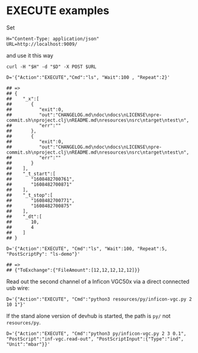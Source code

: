 # EXECUTE examples

Set

```shell
H="Content-Type: application/json"
URL=http://localhost:9009/

```

and use it this way

```shell
curl -H "$H" -d "$D" -X POST $URL
```

```shell
D='{"Action":"EXECUTE","Cmd":"ls", "Wait":100 , "Repeat":2}'

## =>
## {
##    "_x":[
##       {
##          "exit":0,
##          "out":"CHANGELOG.md\ndoc\ndocs\nLICENSE\npre-commit.sh\nproject.clj\nREADME.md\nresources\nsrc\ntarget\ntest\n",
##          "err":""
##       },
##       {
##          "exit":0,
##          "out":"CHANGELOG.md\ndoc\ndocs\nLICENSE\npre-commit.sh\nproject.clj\nREADME.md\nresources\nsrc\ntarget\ntest\n",
##          "err":""
##       }
##    ],
##    "_t_start":[
##       "1608482700761",
##       "1608482700871"
##    ],
##    "_t_stop":[
##       "1608482700771",
##       "1608482700875"
##    ],
##    "_dt":[
##       10,
##       4
##    ]
## }
```


```shell
D='{"Action":"EXECUTE", "Cmd":"ls", "Wait":100, "Repeat":5, "PostScriptPy": "ls-demo"}'

## =>
## {"ToExchange":{"FileAmount":[12,12,12,12,12]}}
```

Read out the second channel of a Inficon VGC50x via a direct connected usb wire:

```shell
D='{"Action":"EXECUTE", "Cmd":"python3 resources/py/inficon-vgc.py 2 10 1"}'
```

If the stand alone version of devhub is started, the path is  `py/` not  `resources/py`.

```shell
D='{"Action":"EXECUTE", "Cmd":"python3 py/inficon-vgc.py 2 3 0.1", "PostScript":"inf-vgc.read-out", "PostScriptInput":{"Type":"ind", "Unit":"mbar"}}'
```
